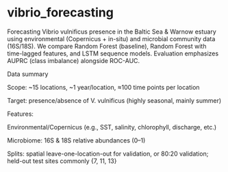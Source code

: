 # vibrio_forecasting

Forecasting Vibrio vulnificus presence in the Baltic Sea & Warnow estuary using environmental (Copernicus + in-situ) and microbial community data (16S/18S).
We compare Random Forest (baseline), Random Forest with time-lagged features, and LSTM sequence models.
Evaluation emphasizes AUPRC (class imbalance) alongside ROC-AUC.

Data summary

Scope: ~15 locations, ~1 year/location, ≈100 time points per location

Target: presence/absence of V. vulnificus (highly seasonal, mainly summer)

Features:

Environmental/Copernicus (e.g., SST, salinity, chlorophyll, discharge, etc.)

Microbiome: 16S & 18S relative abundances (0–1)

Splits: spatial leave-one-location-out for validation, or 80:20 validation; held-out test sites commonly {7, 11, 13}

